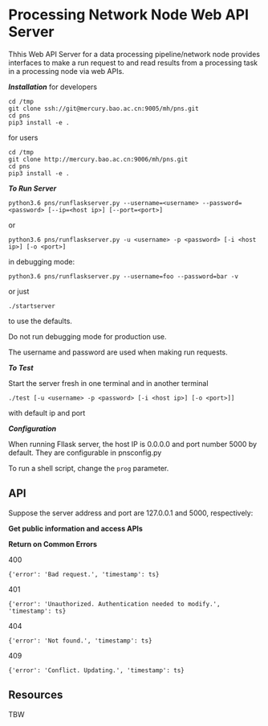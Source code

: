 Processing Network Node Web API Server
==============

Thhis Web API Server for a data processing pipeline/network node provides interfaces to make a run request to and read results from a processing task in a processing node via web APIs.

_**Installation**_
for developers
```
cd /tmp
git clone ssh://git@mercury.bao.ac.cn:9005/mh/pns.git
cd pns
pip3 install -e .
```
for users
```
cd /tmp
git clone http://mercury.bao.ac.cn:9006/mh/pns.git
cd pns
pip3 install -e .
```

_**To Run Server**_

```
python3.6 pns/runflaskserver.py --username=<username> --password=<password> [--ip=<host ip>] [--port=<port>]
```
or
```
python3.6 pns/runflaskserver.py -u <username> -p <password> [-i <host ip>] [-o <port>]
```
in debugging mode:
```
python3.6 pns/runflaskserver.py --username=foo --password=bar -v
```
or just
```
./startserver
```
to use the defaults.

Do not run debugging mode for production use.

The username and password are used when making run requests.

_**To Test**_


Start the server fresh in one terminal and in another terminal
```
./test [-u <username> -p <password> [-i <host ip>] [-o <port>]]
```
with default ip and port

_**Configuration**_

When running Fllask server, the host IP is 0.0.0.0 and port number 5000 by default. They are configurable in pnsconfig.py 

To run a shell script, change the ```prog``` parameter.

API
---
Suppose the server address and port are 127.0.0.1 and 5000, respectively:

<b>Get public information and access APIs</b>

<b>Return on Common Errors</b>

400
```
{'error': 'Bad request.', 'timestamp': ts}
```
401
```
{'error': 'Unauthorized. Authentication needed to modify.', 'timestamp': ts}
```
404
```
{'error': 'Not found.', 'timestamp': ts}
```
409
```
{'error': 'Conflict. Updating.', 'timestamp': ts}
```


Resources
---------

TBW
